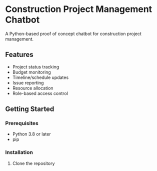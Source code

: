 # Construction Project Management Chatbot

A Python-based proof of concept chatbot for construction project management.

## Features

- Project status tracking
- Budget monitoring
- Timeline/schedule updates
- Issue reporting
- Resource allocation
- Role-based access control

## Getting Started

### Prerequisites

- Python 3.8 or later
- pip

### Installation

1. Clone the repository
```bash

